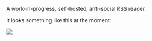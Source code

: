 A work-in-progress, self-hosted, anti-social RSS reader.

It looks something like this at the moment:

![](http://i.imgur.com/CmiINVG.png)